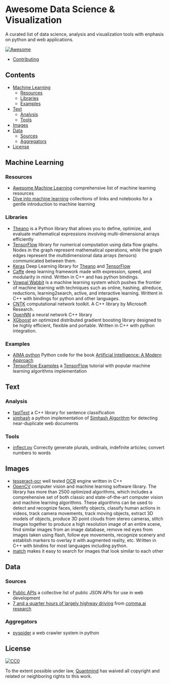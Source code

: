 # Awesome Data Science & Visualization

A curated list of data science, analysis and visualization tools with enphasis on python and web applications.

[![Awesome](https://cdn.rawgit.com/sindresorhus/awesome/d7305f38d29fed78fa85652e3a63e154dd8e8829/media/badge.svg)](https://github.com/sindresorhus/awesome)

* [Contributing](https://github.com/quantmind/awesome-data-science-viz/blob/master/contributing.md)

## Contents

<!-- START doctoc generated TOC please keep comment here to allow auto update -->
<!-- DON'T EDIT THIS SECTION, INSTEAD RE-RUN doctoc TO UPDATE -->


- [Machine Learning](#machine-learning)
  - [Resources](#resources)
  - [Libraries](#libraries)
  - [Examples](#examples)
- [Text](#text)
  - [Analysis](#analysis)
  - [Tools](#tools)
- [Images](#images)
- [Data](#data)
  - [Sources](#sources)
  - [Aggregators](#aggregators)
- [License](#license)

<!-- END doctoc generated TOC please keep comment here to allow auto update -->

## Machine Learning

### Resources

* [Awesome Machine Learning](https://github.com/josephmisiti/awesome-machine-learning) comprehensive list of machine learning resources
* [Dive into machine learning](https://github.com/hangtwenty/dive-into-machine-learning) collections of links and notebooks for a gentle introduction to machine learning

### Libraries

* [Theano][] is a Python library that allows you to define, optimize, and evaluate mathematical expressions involving multi-dimensional arrays efficiently
* [TensorFlow][] library for numerical computation using data flow graphs. Nodes in the graph represent mathematical operations, while the graph edges represent the multidimensional data arrays (tensors) communicated between them.
* [Keras](https://github.com/fchollet/keras) Deep Learning library for [Theano][] and [TensorFlow][]
* [Caffe](https://github.com/BVLC/caffe) deep learning framework made with expression, speed, and modularity in mind. Written in C++ and has python bindings.
* [Vowpal Wabbit](https://github.com/JohnLangford/vowpal_wabbit) is a machine learning system which pushes the frontier of machine learning with techniques such as online, hashing, allreduce, reductions, learning2search, active, and interactive learning. Writtent in C++ with bindings for python and other languages.
* [CNTK](https://github.com/Microsoft/CNTK) computational network toolkit. A C++ library by Microsoft Research.
* [OpenNN](https://github.com/Artelnics/OpenNN) a neural network C++ library
* [XGboost](https://github.com/dmlc/xgboost) an optimized distributed gradient boosting library designed to be highly efficient, flexible and portable. Written in C++ with python integration.

### Examples

* [AIMA python](https://github.com/aimacode/aima-python) Python code for the book [Artificial Intelligence: A Modern Approach](https://www.amazon.co.uk/Artificial-Intelligence-Approach-Stuart-Russell/dp/1292153962)
* [TensorFlow Examples](https://github.com/aymericdamien/TensorFlow-Examples) a [TensorFlow][] tutorial with popular machine learning algorithms implementation

## Text

### Analysis

* [fastText](https://github.com/facebookresearch/fastText) a C++ library for sentence classification
* [simhash](https://github.com/leonsim/simhash) a python implementation of [Simhash Algorithm](http://www.wwwconference.org/www2007/papers/paper215.pdf) for detecting near-duplicate web documents

### Tools

* [inflect.py](https://github.com/pwdyson/inflect.py) Correctly generate plurals, ordinals, indefinite articles; convert numbers to words

## Images

* [tesseract-ocr][] well tested [OCR][] engine written in C++
* [OpenCV](https://github.com/opencv/opencv) computer vision and machine learning software library. The library has more than 2500 optimized algorithms, which includes a comprehensive set of both classic and state-of-the-art computer vision and machine learning algorithms. These algorithms can be used to detect and recognize faces, identify objects, classify human actions in videos, track camera movements, track moving objects, extract 3D models of objects, produce 3D point clouds from stereo cameras, stitch images together to produce a high resolution image of an entire scene, find similar images from an image database, remove red eyes from images taken using flash, follow eye movements, recognize scenery and establish markers to overlay it with augmented reality, etc. Written in C++ with bindins for most languages including python.
* [match](https://github.com/usepavlov/match) makes it easy to search for images that look similar to each other

## Data

### Sources

* [Public APIs](https://github.com/toddmotto/public-apis) a collective list of public JSON APIs for use in web development
* [7 and a quarter hours of largely highway driving](https://github.com/commaai/research) from [comma.ai research](http://comma.ai/)

### Aggregators

* [pyspider](https://github.com/binux/pyspider) a web crawler system in python


## License

[![CC0](http://mirrors.creativecommons.org/presskit/buttons/88x31/svg/cc-zero.svg)](https://creativecommons.org/publicdomain/zero/1.0/)

To the extent possible under law, [Quantmind](http://quantmind.com) has waived all copyright and related or neighboring rights to this work.

[TensorFlow]: https://github.com/tensorflow/tensorflow
[Theano]: https://github.com/Theano/Theano
[tesseract-ocr]: https://github.com/tesseract-ocr/tesseract
[OCR]: https://en.wikipedia.org/wiki/Optical_character_recognition
